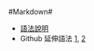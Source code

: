 #Markdown#
* [語法說明](http://markdown.tw/)
* Github 延伸語法 
	[1](https://help.github.com/articles/github-flavored-markdown/),
	[2](https://guides.github.com/features/mastering-markdown/)
